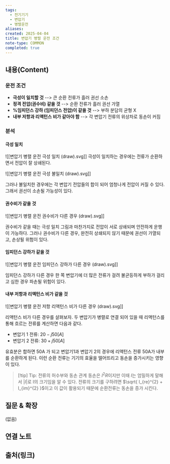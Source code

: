 ```yaml
---
tags:
  - 전기기기
  - 변압기
  - 병렬운전
aliases: 
created: 2025-04-04
title: 변압기 병렬 운전 조건
note-type: COMMON
completed: true
---
```


## 내용(Content)

### 운전 조건

- **극성이 일치할 것** --> 큰 순환 전류가 흘러 권선 소손
- **정격 전압(권수비) 같을 것** --> 순환 전류가 흘러 권선 가열
- **%임피던스 강하 (임피던스 전압)이 같을 것** --> 부하 분담의 균형 X
- **내부 저항과 리액턴스 비가 같아야 함** --> 각 변압기 전류의 위상차로 동손이 커짐

### 분석

#### 극성 일치

![[변압기 병렬 운전 극성 일치 (draw).svg]]
극성이 일치하는 경우에는 전류가 순환하면서 전압이 잘 상쇄된다.

![[변압기 병렬 운전 극성 불일치 (draw).svg]]


그러나 불일치한 경우에는 각 변압기 전압들의 합이 되어 엄청나게 전압이 커질 수 있다. 그래서 권선이 소손될 가능성이 있다.

#### 권수비가 같을 것

![[변압기 병렬 운전 권수비가 다른 경우 (draw).svg]]

권수비가 같을 때는 극성 일치 그림과 마찬가지로 전압이 서로 상쇄되며 안전하게 운행이 가능하다. 그러나 권수비가 다른 경우, 완전히 상쇄되지 않기 때문에 권선이 가열되고, 손상될 위험이 있다.

#### 임피던스 강하가 같을 것

![[변압기 병렬 운전 임피던스 강하가 다른 경우 (draw).svg]]

임피던스 강하가 다른 경우 한 쪽 변압기에 더 많은 전류가 걸려 불균등하게 부하가 걸리고 심한 경우 파손될 위험이 있다.

#### 내부 저항과 리액턴스 비가 같을 것

![[변압기 병렬 운전 저항 리액턴스 비가 다른 경우 (draw).svg]]

리액턴스 비가 다른 경우를 살펴보자. 두 변압기가 병렬로 연결 되어 있을 때 리액턴스를 통해 흐르는 전류를 계산하면 다음과 같다.

- 변압기 1 전류: $20 - j 50 [A]$
- 변압기 2 전류: $30 + j 50 [A]$

유효분은 합하면 50A 가 되고  변압기1과 변압기 2의 경우에 리액턴스 전류 50A가 내부를 순환하게 된다. 이런 순환 전류는 기기의 효율을 떨어뜨리고 동손을 증가시키는 영향이 있다.


>[!tip] Tip: 전류의 허수부와 동손 관계
>동손은 $I^{2}R$이지만 이때 $I$는 엄밀하게 말해서 $|I|$로 I의 크기임을 알 수 있다. 전류의 크기를 구하려면 $\sqrt{ I_{re}^{2} + I_{im}^{2} }$이고 이 값이 활용되기 때문에 순환전류는 동손을 증가 시킨다.

## 질문 & 확장

(없음)

## 연결 노트

## 출처(링크)

